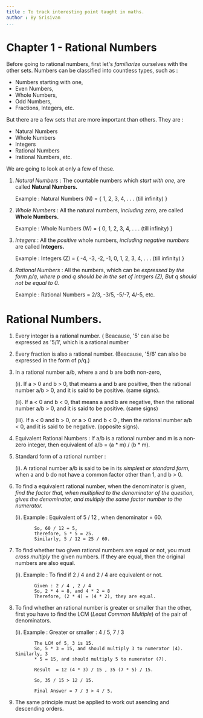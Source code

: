 ```yaml
---
title : To track interesting point taught in maths.
author : By Srisivan
...
```


# Chapter 1 - Rational Numbers

Before going to rational numbers, first let's _familiarize_ ourselves with the
other sets. Numbers can be classified into countless types, such as :
	
* Numbers starting with one,
* Even Numbers,
* Whole Numbers,
* Odd Numbers,
* Fractions, Integers, etc.

But there are a few sets that are more important than others. They are :
	
* Natural Numbers
* Whole Numbers
* Integers
* Rational Numbers
* Irational Numbers, etc.

We are going to look at only a few of these. 

1. _Natural Numbers_ : The countable numbers which _start with one,_ are
   called __Natural Numbers.__
   
   Example : Natural Numbers (N) = { 1, 2, 3, 4, . . . (till infinity) } 


2. _Whole Numbers_ : All the natural numbers, _including
   zero,_ are called __Whole Numbers.__
	
	Example : Whole Numbers (W) = { 0, 1, 2, 3, 4, . . . (till infinity) }


3. _Integers_ : All the _positive_ whole numbers, _including negative numbers_
   are called __Integers.__
	
	Example : Integers (Z) = { -4, -3, -2, -1, 0, 1, 2, 3, 4, . . . (till infinity) }


4. _Rational Numbers_ : All the numbers, which can be _expressed by the form
   p/q, where p and q should be in the set of intrgers (Z), But q should not
   be equal to 0._ 

	Example : Rational Numbers = 2/3, -3/5, -5/-7, 4/-5, etc.

# Rational Numbers.

1. Every integer is a rational number. ( Beacause, '5' can also be expressed as
   '5/1', which is a rational number

2. Every fraction is also a rational number. (Beacause, '5/6' can also be
   expressed in the form of p/q.)

3. In a rational number a/b, where a and b are both non-zero,
	
	(i). If a > 0 and b > 0, that means a and b are positive, then the rational
	   number a/b > 0, and it is said to be positive. (same signs).
	
	(ii). If a < 0 and b < 0, that means a and b are negative, then the rational
	   number a/b > 0, and it is said to be positive. (same signs)
	
	(iii). If a < 0 and b > 0, or a > 0 and b < 0 , then the rational number a/b <
	   0, and it is said to be negative. (opposite signs).

4. Equivalent Rational Numbers : If a/b is a rational number and m is a
   non-zero integer, then equivalent of a/b = (a * m) / (b * m).


5.  Standard form of a rational number : 
	
	(i). A rational number a/b is said to be in its _simplest or standard form,_
	   when a and b do not have a common factor other than 1, and b > 0.

6. To find a equivalent rational number, when the denominator is given, _find
  the factor that, when multiplied to the denominator of the question, gives
  the denominator, and multiply the same factor number to the numerator._

	(i). Example : Equivalent of 5 / 12 , when denominator = 60.
			  
			  So, 60 / 12 = 5,
			  therefore, 5 * 5 = 25.
			  Similarly, 5 / 12 = 25 / 60.

7. To find whether two given rational numbers are equal or not, you must _cross
  multiply_ the given numbers. If they are equal, then the original numbers
  are also equal.

	(i). Example : To find if 2 / 4 and 2  / 4 are equivalent or not.
			  
			  Given : 2 / 4 , 2 / 4 
			  So, 2 * 4 = 8, and 4 * 2 = 8
			  Therefore, (2 * 4) = (4 * 2), they are equal.

8. To find whether an rational number is greater or smaller than the other,
   first you have to find the LCM (_Least Common Multiple_) of the pair of
   denominators.  

	(i). Example : Greater or smaller :  4 / 5, 7 / 3
			  
			  The LCM of 5, 3 is 15. 
			  So, 5 * 3 = 15, and should multiply 3 to numerator (4). Similarly, 3
			  * 5 = 15, and should multiply 5 to numerator (7). 

			  Result  = 12 (4 * 3) / 15 , 35 (7 * 5) / 15. 
			  
			  So, 35 / 15 > 12 / 15. 
			  
			  Final Answer = 7 / 3 > 4 / 5.

9. The same principle must be applied to work out asending and descending
   orders.


